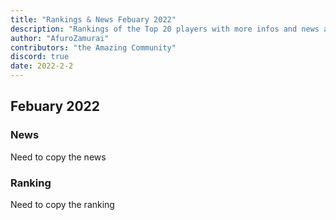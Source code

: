 ```yaml
---
title: "Rankings & News Febuary 2022"
description: "Rankings of the Top 20 players with more infos and news about occurences from January to Febuary 2022"
author: "AfuroZamurai"
contributors: "the Amazing Community"
discord: true
date: 2022-2-2
---
```


## Febuary 2022

### News

Need to copy the news

### Ranking

Need to copy the ranking
